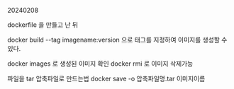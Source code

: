 20240208

dockerfile 을 만들고 난 뒤

docker build --tag imagename:version 
으로 태그를 지정하여 이미지를 생성할 수 있다.

docker images 로 생성된 이미지 확인
docker rmi 로 이미지 삭제가능 

파일을 tar 압축파일로 만드는법
docker save -o 압축파일명.tar 이미지이름
